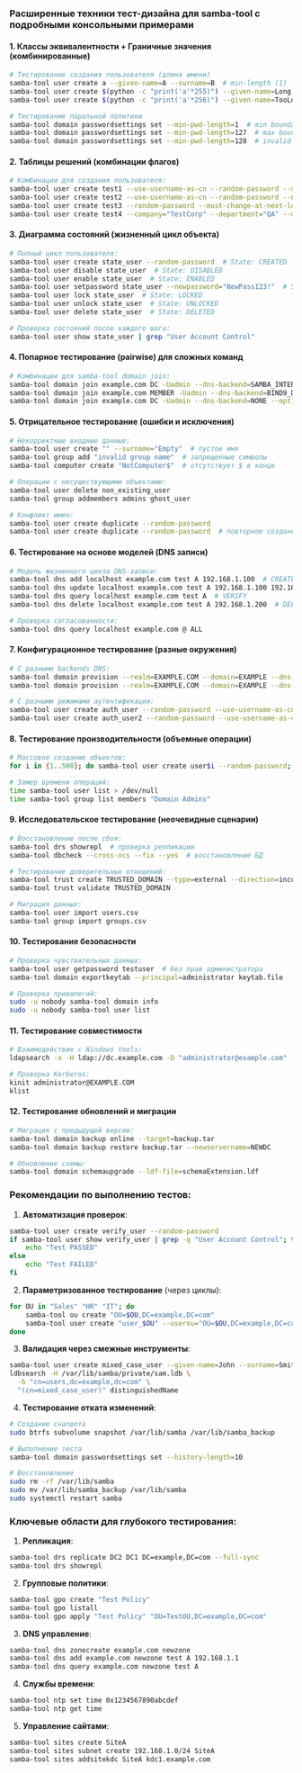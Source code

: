### Расширенные техники тест-дизайна для samba-tool с подробными консольными примерами

#### 1. **Классы эквивалентности + Граничные значения (комбинированные)**
```bash
# Тестирование создания пользователя (длина имени)
samba-tool user create a --given-name=A --surname=B  # min-length (1)
samba-tool user create $(python -c "print('a'*255)") --given-name=Long --surname=User  # max-length (255)
samba-tool user create $(python -c "print('a'*256)") --given-name=TooLong --surname=User  # invalid (256)

# Тестирование парольной политики
samba-tool domain passwordsettings set --min-pwd-length=1  # min boundary
samba-tool domain passwordsettings set --min-pwd-length=127  # max boundary
samba-tool domain passwordsettings set --min-pwd-length=128  # invalid
```

#### 2. **Таблицы решений (комбинации флагов)**
```bash
# Комбинации для создания пользователя:
samba-tool user create test1 --use-username-as-cn --random-password --must-change-at-next-login
samba-tool user create test2 --use-username-as-cn --random-password --no-must-change-at-next-login
samba-tool user create test3 --random-password --must-change-at-next-login --userou="OU=Special"
samba-tool user create test4 --company="TestCorp" --department="QA" --mail-address="test@domain.local"
```

#### 3. **Диаграмма состояний (жизненный цикл объекта)**
```bash
# Полный цикл пользователя:
samba-tool user create state_user --random-password  # State: CREATED
samba-tool user disable state_user  # State: DISABLED
samba-tool user enable state_user  # State: ENABLED
samba-tool user setpassword state_user --newpassword="NewPass123!"  # State: PASSWORD_CHANGED
samba-tool user lock state_user  # State: LOCKED
samba-tool user unlock state_user  # State: UNLOCKED
samba-tool user delete state_user  # State: DELETED

# Проверка состояний после каждого шага:
samba-tool user show state_user | grep "User Account Control"
```

#### 4. **Попарное тестирование (pairwise) для сложных команд**
```bash
# Комбинации для samba-tool domain join:
samba-tool domain join example.com DC -Uadmin --dns-backend=SAMBA_INTERNAL --option="idmap_ldb:use rfc2307" 
samba-tool domain join example.com MEMBER -Uadmin --dns-backend=BIND9_DLZ --option="idmap_rid:use rfc2307"
samba-tool domain join example.com DC -Uadmin --dns-backend=NONE --option="idmap_ad:use rfc2307"
```

#### 5. **Отрицательное тестирование (ошибки и исключения)**
```bash
# Некорректные входные данные:
samba-tool user create "" --surname="Empty"  # пустое имя
samba-tool group add "invalid group name"  # запрещенные символы
samba-tool computer create "NotComputer$"  # отсутствует $ в конце

# Операции с несуществующими объектами:
samba-tool user delete non_existing_user
samba-tool group addmembers admins ghost_user

# Конфликт имен:
samba-tool user create duplicate --random-password
samba-tool user create duplicate --random-password  # повторное создание
```

#### 6. **Тестирование на основе моделей (DNS записи)**
```bash
# Модель жизненного цикла DNS-записи:
samba-tool dns add localhost example.com test A 192.168.1.100  # CREATE
samba-tool dns update localhost example.com test A 192.168.1.100 192.168.1.200  # UPDATE
samba-tool dns query localhost example.com test A  # VERIFY
samba-tool dns delete localhost example.com test A 192.168.1.200  # DELETE

# Проверка согласованности:
samba-tool dns query localhost example.com @ ALL
```

#### 7. **Конфигурационное тестирование (разные окружения)**
```bash
# С разными backends DNS:
samba-tool domain provision --realm=EXAMPLE.COM --domain=EXAMPLE --dns-backend=SAMBA_INTERNAL
samba-tool domain provision --realm=EXAMPLE.COM --domain=EXAMPLE --dns-backend=BIND9_DLZ

# С разными режимами аутентификации:
samba-tool user create auth_user --random-password --use-username-as-cn
samba-tool user create auth_user2 --random-password --use-username-as-cn --kerberos
```

#### 8. **Тестирование производительности (объемные операции)**
```bash
# Массовое создание объектов:
for i in {1..500}; do samba-tool user create user$i --random-password; done

# Замер времени операций:
time samba-tool user list > /dev/null
time samba-tool group list members "Domain Admins"
```

#### 9. **Исследовательское тестирование (неочевидные сценарии)**
```bash
# Восстановление после сбоя:
samba-tool drs showrepl  # проверка репликации
samba-tool dbcheck --cross-ncs --fix --yes  # восстановление БД

# Тестирование доверительных отношений:
samba-tool trust create TRUSTED_DOMAIN --type=external --direction=incoming
samba-tool trust validate TRUSTED_DOMAIN

# Миграция данных:
samba-tool user import users.csv
samba-tool group import groups.csv
```

#### 10. **Тестирование безопасности**
```bash
# Проверка чувствительных данных:
samba-tool user getpassword testuser  # без прав администратора
samba-tool domain exportkeytab --principal=administrator keytab.file

# Проверка привилегий:
sudo -u nobody samba-tool domain info
sudo -u nobody samba-tool user list
```

#### 11. **Тестирование совместимости**
```bash
# Взаимодействие с Windows tools:
ldapsearch -x -H ldap://dc.example.com -D "administrator@example.com" -W -b "dc=example,dc=com"

# Проверка Kerberos:
kinit administrator@EXAMPLE.COM
klist
```

#### 12. **Тестирование обновлений и миграции**
```bash
# Миграция с предыдущей версии:
samba-tool domain backup online --target=backup.tar
samba-tool domain backup restore backup.tar --newservername=NEWDC

# Обновление схемы:
samba-tool domain schemaupgrade --ldf-file=schemaExtension.ldf
```

### Рекомендации по выполнению тестов:
1. **Автоматизация проверок**:
```bash
samba-tool user create verify_user --random-password
if samba-tool user show verify_user | grep -q "User Account Control"; then
    echo "Test PASSED"
else
    echo "Test FAILED"
fi
```

2. **Параметризованное тестирование** (через циклы):
```bash
for OU in "Sales" "HR" "IT"; do
    samba-tool ou create "OU=$OU,DC=example,DC=com"
    samba-tool user create "user_$OU" --userou="OU=$OU,DC=example,DC=com"
done
```

3. **Валидация через смежные инструменты**:
```bash
samba-tool user create mixed_case_user --given-name=John --surname=Smith
ldbsearch -H /var/lib/samba/private/sam.ldb \
  -b "cn=users,dc=example,dc=com" \
  "(cn=mixed_case_user)" distinguishedName
```

4. **Тестирование отката изменений**:
```bash
# Создание снапшота
sudo btrfs subvolume snapshot /var/lib/samba /var/lib/samba_backup

# Выполнение теста
samba-tool domain passwordsettings set --history-length=10

# Восстановление
sudo rm -rf /var/lib/samba
sudo mv /var/lib/samba_backup /var/lib/samba
sudo systemctl restart samba
```

### Ключевые области для глубокого тестирования:
1. **Репликация**:
```bash
samba-tool drs replicate DC2 DC1 DC=example,DC=com --full-sync
samba-tool drs showrepl
```

2. **Групповые политики**:
```bash
samba-tool gpo create "Test Policy"
samba-tool gpo listall
samba-tool gpo apply "Test Policy" "OU=TestOU,DC=example,DC=com"
```

3. **DNS управление**:
```bash
samba-tool dns zonecreate example.com newzone
samba-tool dns add example.com newzone test A 192.168.1.1
samba-tool dns query example.com newzone test A
```

4. **Службы времени**:
```bash
samba-tool ntp set time 0x1234567890abcdef
samba-tool ntp get time
```

5. **Управление сайтами**:
```bash
samba-tool sites create SiteA
samba-tool sites subnet create 192.168.1.0/24 SiteA
samba-tool sites addsitekdc SiteA kdc1.example.com
```
